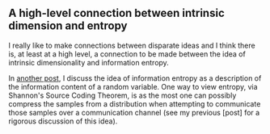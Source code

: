 A high-level connection between intrinsic dimension and entropy
----------------

I really like to make connections between disparate ideas and I think there is, at least at a high level, a connection to be made between the idea of intrinsic dimensionality and information entropy. 

In [another post](), I discuss the idea of information entropy as a description of the information content of a random variable. One way to view entropy, via Shannon's Source Coding Theorem, is as the most one can possibly compress the samples from a distribution when attempting to communicate those samples over a communication channel (see my previous [post] for a rigorous discussion of this idea).
